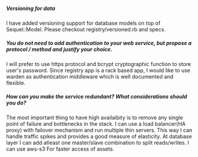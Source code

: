 
##### Versioning for data
I have added versioning support for database models on top of Sequel::Model. Please checkout registry/versioned.rb and specs.

##### You do not need to add authentication to your web service, but propose a protocol / method and justify your choice.
I will prefer to use https protocol and bcrypt cryptographic function to store user's password. Since registry app is a rack based app, I would like to use warden as authentication middleware which is well documented and flexible. 



##### How can you make the service redundant? What considerations should you do?

The most important thing to have high availaibity is to remove any single point of failure and bottlenecks in the stack. I can use a load balancer(HA proxy) with failover mechanism and run multiple thin servers. This way I can handle traffic spikes and provides a good measure of elasticity. At database layer I can add atleast one master/slave combination to split reads/writes.  I can use aws-s3 For faster access of assets.
